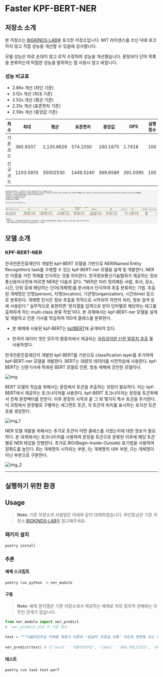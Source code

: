 # Faster KPF-BERT-NER

## 저장소 소개

본 저장소는 [BIGKINDS-LAB](https://github.com/KPF-bigkinds/BIGKINDS-LAB/tree/main)을 포크한 저장소입니다. MIT 라이센스를 쓰신 덕에 포크하지 않고 직접 성능을 개선할 수 있음에 감사합니다.

모델 성능은 따로 손대지 않고 로직 수정하여 성능을 개선했습니다. 문장보다 단어 목록을 분류하는데 탁월한 성능을 발휘하는 점 사용시 참고 바랍니다.

### 성능 비교표

- 2.86x 개선 (최단 기준)
- 3.12x 개선 (최대 기준)
- 2.52x 개선 (평균 기준)
- 2.31x 개선 (표준편차 기준)
- 2.59x 개선 (중앙값 기준)

| 최소 | 최대 | 평균 | 표준편차 | 중앙값 | OPS | 실행횟수
| --- | --- | --- | --- | --- | --- | ---
| 기존 코드 | 385.9337 | 1,120.8629 | 574.1030 | 160.1875 | 1.7418 | 100
| 신규 코드 | 1103.5935 | 35002530 | 1449.5240 | 369.6589 | 291.0395 | 100

![img](benchmark_result.png)

## 모델 소개

### KPF-BERT-NER

한국언론진흥재단이 개발한 kpf-BERT 모델을 기반으로 NER(Named Entity Recognition) task를 수행할 수 있는 kpf-BERT-ner 모델을 설계 및 개발한다. NER은 이름을 가진 객체를 인식하는 것을 의미한다. 한국정보통신기술협회가 제공하는 정보통신용어사전에 따르면 NER은 다음과 같다.
"NER은 미리 정의해둔 사람, 회사, 장소, 시간, 단위 등에 해당하는 단어(개체명)를 문서에서 인식하여 추출 분류하는 기법. 추출된 개체명은 인명(person), 지명(location), 기관명(organization), 시간(time) 등으로 분류된다. 개체명 인식은 정보 추출을 목적으로 시작되어 자연어 처리, 정보 검색 등에 사용된다."
실무적으로 표현하면 ‘문자열을 입력으로 받아 단어별로 해당하는 태그를 출력하게 하는 multi-class 분류 작업’이다. 본 과제에서는 kpf-BERT-ner 모델을 설계 및 개발하고 언론 기사를 학습하여 150개 클래스를 분류한다.

- 본 예제에 사용된 kpf-BERT는 [kpfBERT](https://github.com/KPFBERT/kpfbert)에 공개되어 있다.

- 한국어 데이터 셋은 모두의 말뭉치에서 제공되는 [국립국어원 신문 말뭉치 추출](https://corpus.korean.go.kr/request/reausetMain.do) 를 사용하였다.

한국언론진흥재단이 개발한 kpf-BERT를 기반으로 classification layer를 추가하여 kpf-BERT-ner 모델을 개발한다.
BERT는 대량의 데이터를 사전학습에 사용한다.
kpf-BERT는 신문기사에 특화된 BERT 모델로 언론, 방송 매체에 강인한 모델이다.

![img](https://user-images.githubusercontent.com/87846939/221456330-a2683b07-b48b-496f-9f81-caa0147aef2b.png)

BERT 모델의 학습을 위해서는 문장에서 토큰을 추출하는 과정이 필요하다.
이는 kpf-BERT에서 제공하는 토크나이저를 사용한다.
kpf-BERT 토크나이저는 문장을 토큰화해서 전체 문장벡터를 만든다.
이후 문장의 시작과 끝 그 외 몇가지 특수 토큰을 추가한다.
이 과정에서 문장별로 구별하는 세그먼트 토큰, 각 토큰의 위치를 표시하는 포지션 토큰 등을 생성한다.

![img_1](https://user-images.githubusercontent.com/87846939/221456315-c262d276-cf41-4dc0-9b9b-46375aa6dfd4.png)

NER 모델 개발을 위해서는 추가로 토큰이 어떤 클래스를 가졌는지에 대한 정보가 필요하다.
본 과제에서는 토크나이저를 사용하여 문장을 토큰으로 분류한 이후에 해당 토큰별로 NER 태깅을 진행한다.
추가로 BIO(Begin-Inside-Outside) 표기법을 사용하여 정확도를 높인다.
B는 개체명이 시작되는 부분, I는 개체명의 내부 부분, O는 개체명이 아닌 부분으로 구분한다.

![img_2](https://user-images.githubusercontent.com/87846939/221456304-0bc8462f-772c-4882-a973-778b70b92d4e.png)

---

## 실행하기 위한 환경

## Usage

> **Note**: 기존 저장소의 사용법은 아래와 같이 대체하였습니다. 파인튜닝은 기존 저장소 [BIGKINDS-LAB](https://github.com/KPF-bigkinds/BIGKINDS-LAB/tree/main)를 참고해주세요.

### 패키지 설치

```sh
poetry install
```

### 추론

#### 예제 스크립트

```sh
poetry run python -m ner_module
```

#### 구동

> **Note**: 예제 문자열은 기존 저장소에서 제공하는 예제로 저의 정치적 견해와는 아무런 관계가 없습니다.
  
```py
from ner_module import ner_predict
# `ner_predict_old`가 기존 함수

text = """더불어민주당 이재명 대표가 이른바 '성남FC 후원금 의혹' 사건과 관련해 오는 10일 검찰에 출석해 조사를 받는다. (...)"""

ner_predict(text) # [{'word': '더불어민주당', 'label': 'OGG_POLITICS', 'desc': '정부 행정'}, (...)]
```

#### 테스트

```sh
poetry run task test-perf
```
